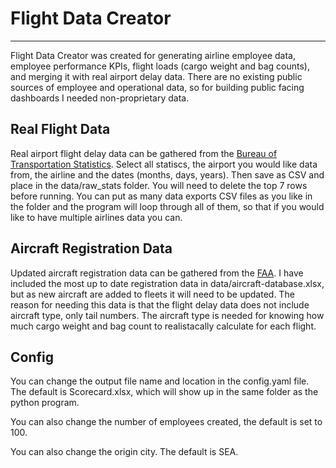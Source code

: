 # Flight Data Creator
----

Flight Data Creator was created for generating airline employee data, employee performance KPIs, flight loads (cargo weight and bag counts), and merging it with real airport delay data. There are no existing public sources of employee and operational data, so for building public facing dashboards I needed non-proprietary data.

## Real Flight Data
Real airport flight delay data can be gathered from the [Bureau of Transportation Statistics](https://www.transtats.bts.gov/ontime/Departures.aspx). Select all statiscs, the airport you would like data from, the airline and the dates (months, days, years). Then save as CSV and place in the data/raw_stats folder. You will need to delete the top 7 rows before running. You can put as many data exports CSV files as you like in the folder and the program will loop through all of them, so that if you would like to have multiple airlines data you can.

## Aircraft Registration Data
Updated aircraft registration data can be gathered from the [FAA](https://www.faa.gov/licenses_certificates/aircraft_certification/aircraft_registry/releasable_aircraft_download). I have included the most up to date registration data in data/aircraft-database.xlsx, but as new aircraft are added to fleets it will need to be updated. The reason for needing this data is that the flight delay data does not include aircraft type, only tail numbers. The aircraft type is needed for knowing how much cargo weight and bag count to realistacally calculate for each flight.


## Config
You can change the output file name and location in the config.yaml file. The default is Scorecard.xlsx, which will show up in the same folder as the python program. 

You can also change the number of employees created, the default is set to 100. 

You can also change the origin city. The default is SEA. 